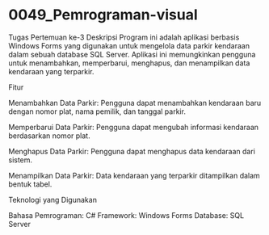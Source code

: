 # 0049_Pemrograman-visual
Tugas Pertemuan ke-3
Deskripsi
Program ini adalah aplikasi berbasis Windows Forms yang digunakan untuk mengelola data parkir kendaraan dalam sebuah database SQL Server. Aplikasi ini memungkinkan pengguna untuk menambahkan, memperbarui, menghapus, dan menampilkan data kendaraan yang terparkir.

Fitur

Menambahkan Data Parkir: Pengguna dapat menambahkan kendaraan baru dengan nomor plat, nama pemilik, dan tanggal parkir.

Memperbarui Data Parkir: Pengguna dapat mengubah informasi kendaraan berdasarkan nomor plat.

Menghapus Data Parkir: Pengguna dapat menghapus data kendaraan dari sistem.

Menampilkan Data Parkir: Data kendaraan yang terparkir ditampilkan dalam bentuk tabel.

Teknologi yang Digunakan

Bahasa Pemrograman: C#
Framework: Windows Forms
Database: SQL Server
